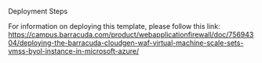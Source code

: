 Deployment Steps

For information on deploying this template, please follow this link: https://campus.barracuda.com/product/webapplicationfirewall/doc/75694304/deploying-the-barracuda-cloudgen-waf-virtual-machine-scale-sets-vmss-byol-instance-in-microsoft-azure/
